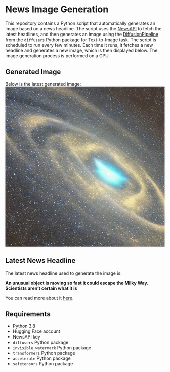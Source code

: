 # News Image Generation
This repository contains a Python script that automatically generates an image based on a news headline. The script uses the [NewsAPI](https://newsapi.org/) to fetch the latest headlines, and then generates an image using the [DiffusionPipeline](https://github.com/huggingface/diffusers) from the `diffusers` Python package for Text-to-Image task.
The script is scheduled to run every few minutes. Each time it runs, it fetches a new headline and generates a new image, which is then displayed below. The image generation process is performed on a GPU.

## Generated Image
Below is the latest generated image:
![Generated Image](image.png)

## Latest News Headline
The latest news headline used to generate the image is:

**An unusual object is moving so fast it could escape the Milky Way. Scientists aren’t certain what it is**

You can read more about it [here](https://news.google.com/rss/articles/CBMijgFBVV95cUxNaldVYUxUcVVqaGhjamhhVFg3QWVTcnpqYXFHWnk2QW9KMi0yS2FQNE5ZY0pUcWhjN3N4akY4akE0OTNhdmtEZzBzV3lEczhPSmp4TU0wNElkMnRma2REY3NxUS1PLTd0R3htdTZCT29aaE1XeUFtWC1SYUZ4cFlNdDdLdWp2RXBrSTdDN0J30gGEAUFVX3lxTE9GQlJSQURyMVNReWFleGJNWWdPLThacW1Fa0NBTlBjY0V3NkRkQ3ZVNHdIM1VzTDhvWDFuNGVoREFnYmhMU2Z0Nkw4VUN3S0h1anBzX3RIMENuOHNwRFlsUG1vbGNObkdaVzY1S3VCbTh6WnVBejZGRkw4ZXg1THRveHVYOQ?oc=5).

## Requirements
- Python 3.8
- Hugging Face account
- NewsAPI key
- `diffusers` Python package
- `invisible_watermark` Python package
- `transformers` Python package
- `accelerate` Python package
- `safetensors` Python package
